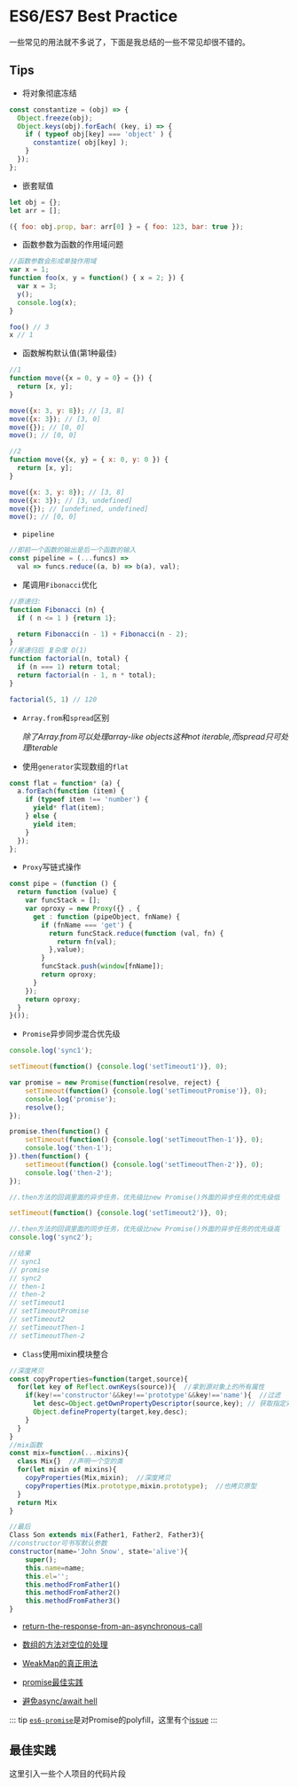 # ES6/ES7 Best Practice
一些常见的用法就不多说了，下面是我总结的一些不常见却很不错的。
## Tips <Badge text="0.10.1+" type="tip"/>
- 将对象彻底冻结
``` js
const constantize = (obj) => {
  Object.freeze(obj);
  Object.keys(obj).forEach( (key, i) => {
    if ( typeof obj[key] === 'object' ) {
      constantize( obj[key] );
    }
  });
};
```

- 嵌套赋值
```js
let obj = {};
let arr = [];

({ foo: obj.prop, bar: arr[0] } = { foo: 123, bar: true });
```

- 函数参数为函数的作用域问题
```js
//函数参数会形成单独作用域
var x = 1;
function foo(x, y = function() { x = 2; }) {
  var x = 3;
  y();
  console.log(x);
}

foo() // 3
x // 1
```

- 函数解构默认值(第1种最佳)
```js
//1
function move({x = 0, y = 0} = {}) {
  return [x, y];
}

move({x: 3, y: 8}); // [3, 8]
move({x: 3}); // [3, 0]
move({}); // [0, 0]
move(); // [0, 0]

//2
function move({x, y} = { x: 0, y: 0 }) {
  return [x, y];
}

move({x: 3, y: 8}); // [3, 8]
move({x: 3}); // [3, undefined]
move({}); // [undefined, undefined]
move(); // [0, 0]
```


- `pipeline`
```js
//即前一个函数的输出是后一个函数的输入
const pipeline = (...funcs) =>
  val => funcs.reduce((a, b) => b(a), val);
```

- 尾调用`Fibonacci`优化
```js
//原递归:
function Fibonacci (n) {
  if ( n <= 1 ) {return 1};

  return Fibonacci(n - 1) + Fibonacci(n - 2);
}
//尾递归后 复杂度 O(1)
function factorial(n, total) {
  if (n === 1) return total;
  return factorial(n - 1, n * total);
}

factorial(5, 1) // 120
```


- `Array.from`和`spread`区别

  *除了Array.from可以处理array-like objects这种not iterable,而spread只可处理iterable*


- 使用`generator`实现数组的`flat`
```js
const flat = function* (a) {
  a.forEach(function (item) {
    if (typeof item !== 'number') {
      yield* flat(item);
    } else {
      yield item;
    }
  });
};
```
- `Proxy`写链式操作
```js
const pipe = (function () {
  return function (value) {
    var funcStack = [];
    var oproxy = new Proxy({} , {
      get : function (pipeObject, fnName) {
        if (fnName === 'get') {
          return funcStack.reduce(function (val, fn) {
            return fn(val);
          },value);
        }
        funcStack.push(window[fnName]);
        return oproxy;
      }
    });
    return oproxy;
  }
}());
```
- `Promise`异步同步混合优先级
```js
console.log('sync1');

setTimeout(function() {console.log('setTimeout1')}, 0);

var promise = new Promise(function(resolve, reject) {
    setTimeout(function() {console.log('setTimeoutPromise')}, 0);
    console.log('promise');
    resolve();
});

promise.then(function() {
    setTimeout(function() {console.log('setTimeoutThen-1')}, 0);
    console.log('then-1');
}).then(function() {
    setTimeout(function() {console.log('setTimeoutThen-2')}, 0);
    console.log('then-2');
});

//.then方法的回调里面的异步任务，优先级比new Promise()外面的异步任务的优先级低

setTimeout(function() {console.log('setTimeout2')}, 0);

//.then方法的回调里面的同步任务，优先级比new Promise()外面的异步任务的优先级高
console.log('sync2');

//结果
// sync1
// promise
// sync2
// then-1
// then-2
// setTimeout1
// setTimeoutPromise
// setTimeout2
// setTimeoutThen-1
// setTimeoutThen-2
```
- `Class`使用mixin模块整合
```js
//深度拷贝
const copyProperties=function(target,source){
  for(let key of Reflect.ownKeys(source)){  //拿到源对象上的所有属性
    if(key!=='constructor'&&key!=='prototype'&&key!=='name'){  //过滤
      let desc=Object.getOwnPropertyDescriptor(source,key); // 获取指定对象的自身属性描述符
      Object.defineProperty(target,key,desc);
    }
  }
}
//mix函数
const mix=function(...mixins){
  class Mix{}  //声明一个空的类
  for(let mixin of mixins){
    copyProperties(Mix,mixin);  //深度拷贝
    copyProperties(Mix.prototype,mixin.prototype);  //也拷贝原型
  }
  return Mix
}

//最后
Class Son extends mix(Father1, Father2, Father3){
//constructor可书写默认参数    
constructor(name='John Snow', state='alive'){
    super();
    this.name=name;
    this.el='';
    this.methodFromFather1()
    this.methodFromFather2()
    this.methodFromFather3()
}
```

- [return-the-response-from-an-asynchronous-call](https://stackoverflow.com/questions/14220321/how-do-i-return-the-response-from-an-asynchronous-call/14220323#14220323)


- [数组的方法对空位的处理](http://es6.ruanyifeng.com/#docs/array#%E6%95%B0%E7%BB%84%E7%9A%84%E7%A9%BA%E4%BD%8D)

- [WeakMap的真正用法](https://stackoverflow.com/questions/29413222/what-are-the-actual-uses-of-es6-weakmap)

- [promise最佳实践](https://pouchdb.com/2015/05/18/we-have-a-problem-with-promises.html)
- [避免async/await hell](https://medium.freecodecamp.org/avoiding-the-async-await-hell-c77a0fb71c4c)

::: tip
[`es6-promise`](https://github.com/stefanpenner/es6-promise)是对Promise的polyfill，这里有个[issue](https://github.com/stefanpenner/es6-promise/pull/331)
:::

## 最佳实践 <Badge text="0.10.1+" type="warn"/>
这里引入一些个人项目的代码片段